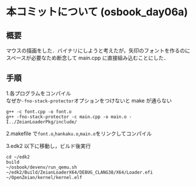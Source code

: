 # 本コミットについて (osbook_day06a)

## 概要

マウスの描画をした．バイナリにしようと考えたが，矢印のフォントを作るのにスペースが必要なため断念して main.cpp に直接組み込むことにした．

## 手順

1.各プログラムをコンパイル  
なぜか`-fno-stack-protector`オプションをつけないと make が通らない

```
g++ -c font.cpp -o font.o
g++ -fno-stack-protector -c main.cpp -o main.o -I../ZeianLoaderPkg/include/
```

2.makefile で`font.o`,`hankaku.o`,`main.o`をリンクしてコンパイル

3.edk2 以下に移動し，ビルド後実行

```
cd ~/edk2
build
~/osbook/devenv/run_qemu.sh ~/edk2/Build/ZeianLoaderX64/DEBUG_CLANG38/X64/Loader.efi ~/OpenZeian/kernel/kernel.elf
```
